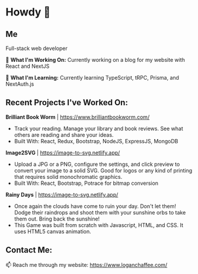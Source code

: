 # Howdy 👋

## Me

Full-stack web developer

:wrench: **What I'm Working On:** Currently working on a blog for my website with React and NextJS

:seedling: **What I'm Learning:** Currently learning TypeScript, tRPC, Prisma, and NextAuth.js

## Recent Projects I've Worked On:

**Brilliant Book Worm** | https://www.brilliantbookworm.com/
- Track your reading. Manage your library and book reviews. See what others are reading and share your ideas.
- Built With: React, Redux, Bootstrap, NodeJS, ExpressJS, MongoDB

**Image2SVG** | https://image-to-svg.netlify.app/
- Upload a JPG or a PNG, configure the settings, and click preview to convert your image to a solid SVG. Good for logos or any kind of printing that requires solid monochromatic graphics.
- Built With: React, Bootstrap, Potrace for bitmap conversion

**Rainy Days** | https://image-to-svg.netlify.app/
- Once again the clouds have come to ruin your day. Don't let them! Dodge their raindrops and shoot them with your sunshine orbs to take them out. Bring back the sunshine!
- This Game was built from scratch with Javascript, HTML, and CSS. It uses HTML5 canvas animation.

## Contact Me:
📫  Reach me through my website: https://www.loganchaffee.com/

